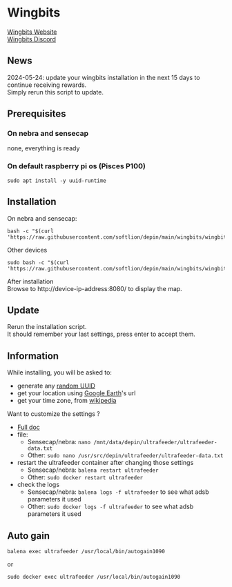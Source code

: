 # Wingbits

[Wingbits Website](https://wingbits.com/)  
[Wingbits Discord](https://discord.com/invite/ZmpRW73qRH)  

## News

2024-05-24: update your wingbits installation in the next 15 days to continue receiving rewards.  
            Simply rerun this script to update.

## Prerequisites

### On nebra and sensecap

none, everything is ready

### On default raspberry pi os (Pisces P100)
```shell
sudo apt install -y uuid-runtime
```

## Installation

On nebra and sensecap:

```shell
bash -c "$(curl 'https://raw.githubusercontent.com/softlion/depin/main/wingbits/wingbits.sh')"
```

Other devices
```shell
sudo bash -c "$(curl 'https://raw.githubusercontent.com/softlion/depin/main/wingbits/wingbits.sh')"
```

After installation  
Browse to http://device-ip-address:8080/ to display the map.

## Update

Rerun the installation script.  
It should remember your last settings, press enter to accept them.

## Information

While installing, you will be asked to:
- generate any [random UUID](https://www.uuidgenerator.net/)
- get your location using [Google Earth](https://earth.google.com/web/)'s url
- get your time zone, from [wikipedia](https://en.wikipedia.org/wiki/List_of_tz_database_time_zones)

Want to customize the settings ?  
- [Full doc](https://github.com/sdr-enthusiasts/docker-adsb-ultrafeeder)
- file:
  - Sensecap/nebra: `nano /mnt/data/depin/ultrafeeder/ultrafeeder-data.txt`
  - Other: `sudo nano /usr/src/depin/ultrafeeder/ultrafeeder-data.txt`
- restart the ultrafeeder container after changing those settings
  - Sensecap/nebra: `balena restart ultrafeeder`
  - Other: `sudo docker restart ultrafeeder`
- check the logs
  - Sensecap/nebra: `balena logs -f ultrafeeder` to see what adsb parameters it used
  - Other: `sudo docker logs -f ultrafeeder` to see what adsb parameters it used

## Auto gain
```
balena exec ultrafeeder /usr/local/bin/autogain1090
```
or
```
sudo docker exec ultrafeeder /usr/local/bin/autogain1090
```
